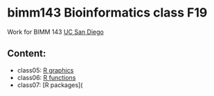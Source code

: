 # bimm143 Bioinformatics class F19

Work for BIMM 143 [UC San Diego](https://bioboot.github.io/bimm143_F19/)

## Content:
- class05: [R graphics](https://github.com/kevinbanh3/bimm143-Fall-2019/blob/master/BIMM143Class1/Class5.md)
- class06: [R functions](https://github.com/kevinbanh3/bimm143-Fall-2019/blob/master/Class6/Class06.md)
- class07: [R packages](
